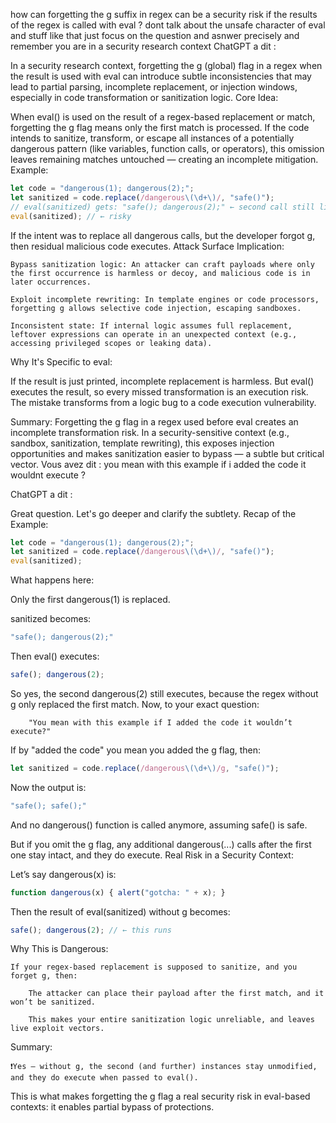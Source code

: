 how can forgetting the g suffix in regex can be a security risk if the results of the regex is called with eval ? dont talk about the unsafe character of eval and stuff like that just focus on the question and asnwer precisely and remember you are in a security research context
ChatGPT a dit :

In a security research context, forgetting the g (global) flag in a regex when the result is used with eval can introduce subtle inconsistencies that may lead to partial parsing, incomplete replacement, or injection windows, especially in code transformation or sanitization logic.
Core Idea:

When eval() is used on the result of a regex-based replacement or match, forgetting the g flag means only the first match is processed. If the code intends to sanitize, transform, or escape all instances of a potentially dangerous pattern (like variables, function calls, or operators), this omission leaves remaining matches untouched — creating an incomplete mitigation.
Example:
```js
let code = "dangerous(1); dangerous(2);";
let sanitized = code.replace(/dangerous\(\d+\)/, "safe()");
// eval(sanitized) gets: "safe(); dangerous(2);" ← second call still live
eval(sanitized); // ← risky
```
If the intent was to replace all dangerous calls, but the developer forgot g, then residual malicious code executes.
Attack Surface Implication:

    Bypass sanitization logic: An attacker can craft payloads where only the first occurrence is harmless or decoy, and malicious code is in later occurrences.

    Exploit incomplete rewriting: In template engines or code processors, forgetting g allows selective code injection, escaping sandboxes.

    Inconsistent state: If internal logic assumes full replacement, leftover expressions can operate in an unexpected context (e.g., accessing privileged scopes or leaking data).

Why It's Specific to eval:

If the result is just printed, incomplete replacement is harmless. But eval() executes the result, so every missed transformation is an execution risk. The mistake transforms from a logic bug to a code execution vulnerability.

Summary:
Forgetting the g flag in a regex used before eval creates an incomplete transformation risk. In a security-sensitive context (e.g., sandbox, sanitization, template rewriting), this exposes injection opportunities and makes sanitization easier to bypass — a subtle but critical vector.
Vous avez dit :
you mean with this example if i added the code it wouldnt execute ?

ChatGPT a dit :

Great question. Let's go deeper and clarify the subtlety.
Recap of the Example:
```js
let code = "dangerous(1); dangerous(2);";
let sanitized = code.replace(/dangerous\(\d+\)/, "safe()");
eval(sanitized);
```

What happens here:

Only the first dangerous(1) is replaced.

sanitized becomes:
```js 
"safe(); dangerous(2);"
```

Then eval() executes:
```js
safe(); dangerous(2);
```

So yes, the second dangerous(2) still executes, because the regex without g only replaced the first match.
Now, to your exact question:
```
    "You mean with this example if I added the code it wouldn’t execute?"
```
If by "added the code" you mean you added the g flag, then:
```js
let sanitized = code.replace(/dangerous\(\d+\)/g, "safe()");
```
Now the output is:
```js
"safe(); safe();"
```
And no dangerous() function is called anymore, assuming safe() is safe.

But if you omit the g flag, any additional dangerous(...) calls after the first one stay intact, and they do execute.
Real Risk in a Security Context:

Let’s say dangerous(x) is:
```js
function dangerous(x) { alert("gotcha: " + x); }
```
Then the result of eval(sanitized) without g becomes:
```js
safe(); dangerous(2); // ← this runs
```
Why This is Dangerous:

    If your regex-based replacement is supposed to sanitize, and you forget g, then:

        The attacker can place their payload after the first match, and it won’t be sanitized.

        This makes your entire sanitization logic unreliable, and leaves live exploit vectors.

Summary:

    ❗Yes — without g, the second (and further) instances stay unmodified, and they do execute when passed to eval().

This is what makes forgetting the g flag a real security risk in eval-based contexts: it enables partial bypass of protections.
